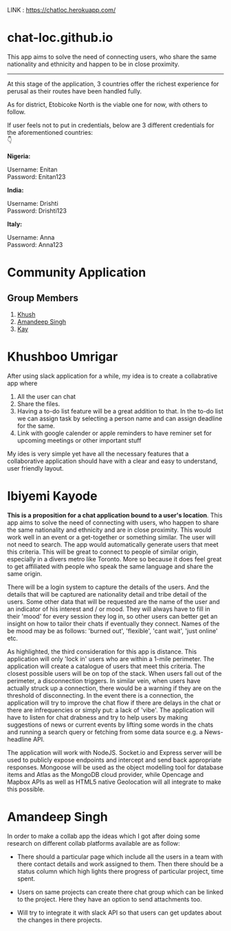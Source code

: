 LINK : https://chatloc.herokuapp.com/

# chat-loc.github.io
This app aims to solve the need of connecting users, who share the same nationality and ethnicity and happen to be in close proximity.

***


At this stage of the application, 3 countries offer the richest experience for perusal as their routes have been handled fully.

As for district, Etobicoke North is the viable one for now, with others to follow.

If user feels not to put in credentials, below are 3 different credentials for the aforementioned countries: <br>
👇 

**Nigeria:**

Username: Enitan<br>
Password: Enitan123

**India:**

Username: Drishti<br>
Password: Drishti123

**Italy:**

Username: Anna<br>
Password: Anna123

# Community Application

## Group Members

1. [Khush](#Khushboo-Umrigar)
2. [Amandeep Singh](#amandeep-singh)
3. [Kay](#ibiyemi-kayode)


# Khushboo Umrigar

After using slack application for a while, my idea is to create a collabrative app where 
1. All the user can chat
2. Share the files. 
3. Having a to-do list feature will be a great addition to that. 
       In the to-do list we can assign task by selecting a person name and can assign deadline for the same.
4. Link with google calender or apple reminders to have reminer set for upcoming meetings or other important stuff

My ides is very simple yet have all the necessary features that a collaborative application should have with a clear and easy to understand, user friendly layout.


# Ibiyemi Kayode 

**This is a proposition for a chat application bound to a user's location**. This app aims to solve the need of connecting with users, who happen to share the same nationality and ethnicity and are in close proximity. This would work well in an event or a get-together or something similar. The user will not need to search. The app would automatically generate users that meet this criteria. This will be great to connect to people of similar origin, especially in a divers metro like Toronto. More so because it does feel great to get affiliated with people who speak the same language and share the same origin.

There will be a login system to capture the details of the users. And the details that will be captured are nationality detail and tribe detail of the users. Some other data that will be requested are the name of the user and an indicator of his interest and / or mood. They will always have to fill in their 'mood' for every session they log in, so other users can better get an insight on how to tailor their chats if eventually they connect. Names of the be mood may be as follows: 'burned out', 'flexible', 'cant wait', 'just online' etc.

As highlighted, the third consideration for this app is distance. This application will only 'lock in' users who are within a 1-mile perimeter. The application will create a catalogue of users that meet this criteria. The closest possible users will be on top of the stack. When users fall out of the perimeter, a disconnection triggers. In similar vein, when users have actually struck up a connection, there would be a warning if they are on the threshold of disconnecting. In the event there is a connection, the application will try to improve the chat flow if there are delays in the chat or there are infrequencies or simply put: a lack of 'vibe'. The application will have to listen for chat drabness and try to help users by making suggestions of news or current events by lifting some words in the chats and running a search query or fetching from some data source e.g. a News-headline API.

The application will work with NodeJS. Socket.io and Express server will be used to publicly expose endpoints and intercept and send back appropriate responses. Mongoose will be used as the object modelling tool for database items and Atlas as the MongoDB cloud provider, while Opencage and Mapbox APIs as well as HTML5 native Geolocation will all integrate to make this possible.


# Amandeep Singh

In order to make a collab app the ideas which I got after doing  some research on different collab platforms available are as follow:

* There should a particular page which include all the users in a team with there contact details and work assigned to them. Then there should be a status column which high lights there progress of particular project, time spent.

* Users on same projects can create there chat group which can be linked to the project. Here they have an option to send attachments too.

* Will try to integrate it with slack API so that users can get updates about the changes in there projects.
